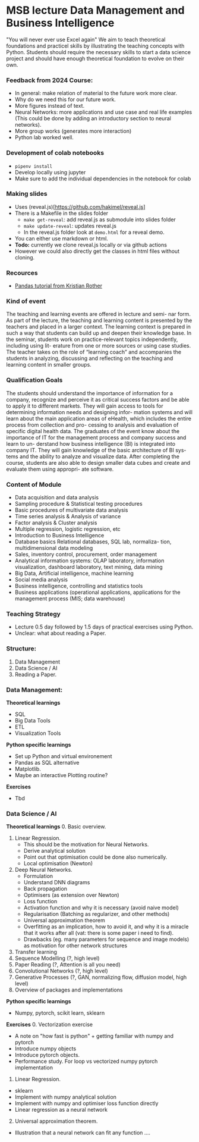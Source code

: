 

# MSB lecture Data Management and Business Intelligence

"You will never ever use Excel again"
We aim to teach theoretical foundations and practicel skills by illustrating the teaching concepts with Python.
Students should require the necessary skills to start a data science project and should have enough theoretical foundation to evolve on their own.  


### Feedback from 2024 Course: 
- In general: make relation of material to the future work more clear.
- Why do we need this for our future work.
- More figures instead of text. 
- Neural Networks: more applications and use case and real life examples (This could be done by adding an introductory section to neural networks).
- More group works (generates more interaction)
- Python lab worked well.

### Development of colab notebooks
- `pipenv install`
- Develop locally using jupyter 
- Make sure to add the individual dependencies in the notebook for colab

### Making slides
- Uses (reveal.js)[https://github.com/hakimel/reveal.js]
- There is a Makefile in the slides folder
	- `make get-reveal`: add reveal.js as submodule into slides folder
	- `make update-reveal`: updates reveal.js
	- In the reveal.js folder look at `demo.html` for a reveal demo.
- You can either use markdown or html.
- **Todo:** currently we clone reveal.js locally or via github actions
- However we could also directly get the classes in html files without cloning. 


### Recources
- [Pandas tutorial from Kristian Rother](https://www.academis.eu/pandas_go_to_space/)

### Kind of event
The teaching and learning events are offered in lecture and semi-
nar form. As part of the lecture, the teaching and learning content
is presented by the teachers and placed in a larger context. The
learning context is prepared in such a way that students can build
up and deepen their knowledge base. In the seminar, students
work on practice-relevant topics independently, including using lit-
erature from one or more sources or using case studies. The
teacher takes on the role of “learning coach” and accompanies the
students in analyzing, discussing and reflecting on the teaching
and learning content in smaller groups.

### Qualification Goals
The students should understand the importance of information for
a company, recognize and perceive it as critical success factors
and be able to apply it to different markets. They will gain access
to tools for determining information needs and designing infor-
mation systems and will learn about the main application areas of
eHealth, which includes the entire process from collection and pro-
cessing to analysis and evaluation of specific digital health data.
The graduates of the event know about the importance of IT for
the management process and company success and learn to un-
derstand how business intelligence (BI) is integrated into company
IT. They will gain knowledge of the basic architecture of BI sys-
tems and the ability to analyze and visualize data.
After completing the course, students are also able to design
smaller data cubes and create and evaluate them using appropri-
ate software.

### Content of Module
- Data acquisition and data analysis
- Sampling procedure & Statistical testing procedures
- Basic procedures of multivariate data analysis
- Time series analysis & Analysis of variance
- Factor analysis & Cluster analysis
- Multiple regression, logistic regression, etc
- Introduction to Business Intelligence
- Database basics Relational databases, SQL lab, normaliza-
tion, multidimensional data modeling
- Sales, inventory control, procurement, order management
- Analytical information systems: OLAP laboratory, information
visualization, dashboard laboratory, text mining, data mining
- Big Data, Artificial intelligence, machine learning
- Social media analysis
- Business intelligence, controlling and statistics tools
- Business applications (operational applications, applications
for the management process (MIS; data warehouse)

### Teaching Strategy
- Lecture 0.5 day followed by 1.5 days of practical exercises using Python.
- Unclear: what about reading a Paper.  

### Structure: 
1. Data Management
2. Data Science / AI
3. Reading a Paper.

### Data Management:
**Theoretical learnings**
- SQL
- Big Data Tools
- ETL
- Visualization Tools
  
**Python specific learnings**
- Set up Python and virtual environement
- Pandas as SQL alternative
- Matplotlib.
- Maybe an interactive Plotting routine?

**Exercises**
- Tbd

### Data Science / AI
**Theoretical learnings**
0. Basic overview.
1. Linear Regression.
     - This should be the motivation for Neural Networks.
     - Derive analytical solution
     - Point out that optimisation could be done also numerically.
     - Local optimisation (Newton)
3. Deep Neural Networks.
      - Formulation
      - Understand DNN diagrams
      - Back propagation
      - Optimisers (as extension over Newton)
      - Loss function
      - Activation function and why it is necessary (avoid naive model)
      - Regularisation (Batching as regularizer, and other methods)
      - Universal approximation theorem
      - Overfitting as an implication, how to avoid it, and why it is a miracle that it works after all (vat: there is some paper i need to find). 
      - Drawbacks (eg. many parameters for sequence and image models) as motivation for other network structures
5. Transfer learning 
6. Sequence Modelling (?, high level)
7. Paper Reading (?, Attention is all you need)
8. Convolutional Networks (?, high level)
9. Generative Processes (?, GAN, normalizing flow, diffusion model, high level)   
10. Overview of packages and implementations 


**Python specific learnings**
- Numpy, pytorch, scikit learn, sklearn

**Exercises**
0. Vectorization exercise 
  - A note on "how fast is python" + getting familiar with numpy and pytorch
  - Introduce numpy objects
  - Introduce pytorch objects.
  - Performance study. For loop vs vectorized numpy pytorch implementation 
1. Linear Regression.
  - sklearn
  - Implement with numpy analytical solution
  - Implement with numpy and optimiser loss function directly
  - Linear regression as a neural network
2. Universal approximation theorem.
 - Illustration that a neural network can fit any function
.... 

